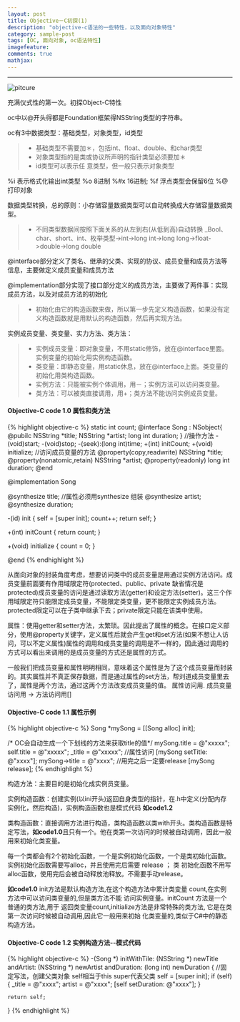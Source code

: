 ```yaml
---
layout: post
title: Objective－C初探(1)
description: "objective-c语法的一些特性，以及面向对象特性"
category: sample-post
tags: [OC, 面向对象, oc语法特性]
imagefeature: 
comments: true
mathjax:
---
```


------

![pitcure](http://tunnyios.github.io/images/2015-03-12.JPG)

充满仪式性的第一次。初探Object-C特性

oc中以@开头得都是Foundation框架得NSString类型的字符串。

oc有3中数据类型：基础类型，对象类型，id类型

> * 基础类型不需要加＊，包括int、float、double、和char类型
> *	对象类型指的是类或协议所声明的指针类型必须要加＊
> *	id类型可以表示任 意类型，但一般只表示对象类型

%i 表示格式化输出int类型  %o 8进制 %#x 16进制; %f 浮点类型会保留6位 %@ 打印对象

数据类型转换，总的原则：小存储容量数据类型可以自动转换成大存储容量数据类型。
> * 不同类型数据间按照下面关系的从左到右(从低到高)自动转换
		_Bool、char、short、int、枚举类型->int->long int->long long->float->double->long double

@interface部分定义了类名、继承的父类、实现的协议、成员变量和成员方法等信息，主要做定义成员变量和成员方法

@implementation部分实现了接口部分定义的成员方法，主要做了两件事：实现成员方法，以及对成员方法的初始化
> * 初始化由它的构造函数来做，所以第一步先定义构造函数，如果没有定义构造函数就是用默认的构造函数，然后再实现方法。

实例成员变量、类变量、实力方法、类方法：
> * 实例成员变量：即对象变量，不用static修饰，放在@interface里面。实例变量的初始化用实例构造函数。
> * 类变量：即静态变量，用static休息，放在@interface上面。类变量的初始化用类构造函数。
> * 实例方法：只能被实例个体调用，用－；实例方法可以访问类变量。
> * 类方法：可以被类直接调用，用+；类方法不能访问实例成员变量。

#### Objective-C code 1.0 属性和类方法

{% highlight objective-c %}
static int count;
@interface Song : NSobject{
	@pubilc
	NSString *title;
	NSString *artist;
	long int duration;
}
//操作方法
-(void)start;
-(void)stop;
-(seek):(long int)time;
+(int) initCount;
+(void) initialize;
//访问成员变量的方法
@property(copy,readwrite) NSString *title;
@property(nonatomic,retain) NSString *artist;
@property(readonly) long int duration;
@end


@implementation Song

@synthesize title;   //属性必须用synthesize 组装
@synthesize artist;
@synthesize duration;

-(id) init
{
	self = [super init];
	count++;
	return self;
}

+(int) initCount
{
	return count;
}

+(void) initialize
{
	count = 0;
}

@end
{% endhighlight %}

从面向对象的封装角度考虑，想要访问类中的成员变量是用通过实例方法访问。成员变量前面要有作用域限定符(protected、public、private 缺省情况是protected)成员变量的访问是通过读取方法(getter)和设定方法(setter)。这三个作用域限定符只能限定成员变量，不能限定类变量，更不能限定实例成员方法。protected限定可以在子类中继承下去；private限定只能在该类中使用。

属性：使用getter和setter方法，太繁琐。因此提出了属性的概念。在接口定义部分，使用@property关键字，定义属性后就会产生get和set方法(如果不想让人访问，可以不定义属性)属性的调用和成员变量的调用是不一样的，因此通过调用的方式可以看出来调用的是成员变量的方式还是属性的方式。

一般我们把成员变量和属性明明相同，意味着这个属性是为了这个成员变量而封装的。其实属性并不真正保存数据，而是通过属性的set方法，帮刘道成员变量里去了，属性是两个方法，通过这两个方法改变成员变量的值。 属性访问用.  成员变量访问用 ->  方法访问用[]

#### Objective-C code 1.1 属性示例

{% highlight objective-c %}
Song *mySong = [[Song alloc] init];

/* OC会自动生成一个下划线的方法来获取title的值*/
mySong.title = @"xxxxx";
self.title = @"xxxxx";
_title = @"xxxxx";			//属性访问
[mySong setTitle: @"xxxx"];
mySong->title = @"xxxx";
//用完之后一定要release
[mySong release];
{% endhighlight %}

构造方法：主要目的是初始化成实例员变量。

实例构造函数：创建实例(以ini开头)返回自身类型的指针，在.h中定义(分配内存实例化，然后构造)，实例构造函数也是模式代码 **如code1.2**

类构造函数：直接调用方法进行构造，类构造函数以类with开头。类构造函数是特定写法，**如code1.0**且只有一个。他在类第一次访问的时候被自动调用，因此一般用来初始化类变量。

每一个类都会有2个初始化函数，一个是实例初始化函数，一个是类初始化函数。实例初始化函数需要写alloc，并且使用完后需要 release ； 类 初始化函数不用写alloc函数，使用完后会被自动释放池释放。不需要手动release。

**如code1.0** init方法是默认构造方法,在这个构造方法中累计类变量 count,在实例方法中可以访问类变量的,但是类方法不能 访问实例变量。initCount 方法是一个普通的类方法,用于 返回类变量count,initialize方法是非常特殊的类方法, 它是在类第一次访问时候被自动调用,因此它一般用来初始 化类变量的,类似于C#中的静态构造方法。

#### Objective-C code 1.2 实例构造方法--模式代码

{% highlight objective-c %}
-(Song *) initWithTile: (NSString *) newTitle andArtist: (NSString *) newArtist andDuration: (long int) newDuration
{
//固定写法，创建父类对象 self相当于this super代表父类
	self = [super init];
	if (self)
	{
		_title = @"xxxx";
		artist = @"xxxx";
		[self setDuration: @"xxxx"];
	}
	
	return self;
}
{% endhighlight %}



